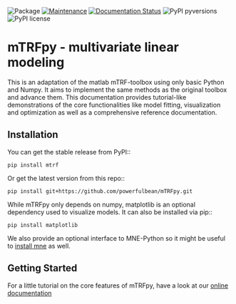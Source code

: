 ![Package](https://github.com/powerfulbean/mTRFpy/workflows/Python%20package/badge.svg)
[![Maintenance](https://img.shields.io/badge/Maintained%3F-yes-brightgreen.svg)](https://github.com/powefulbean/mTRFpy/graphs/commit-activity)
[![Documentation Status](https://readthedocs.org/projects/mtrfpy/badge/?version=latest)](https://mtrfpy.readthedocs.io/en/latest/?badge=latest)
![PyPI pyversions](https://img.shields.io/badge/python-%3E%3D3.8-blue)
![PyPI license](https://img.shields.io/badge/license-MIT-brightgreen)

mTRFpy - multivariate linear modeling
=====================================
This is an adaptation of the matlab mTRF-toolbox using only basic Python and Numpy. It aims to implement the same methods as the original toolbox and advance them. This documentation provides tutorial-like demonstrations of the core functionalities like model fitting, visualization and optimization as well as a comprehensive reference documentation.

Installation
------------
You can get the stable release from PyPI::
    
    pip install mtrf 

Or get the latest version from this repo::

    pip install git+https://github.com/powerfulbean/mTRFpy.git 

While mTRFpy only depends on numpy, matplotlib is an optional dependency used to
visualize models. It can also be installed via pip::

    pip install matplotlib

We also provide an optional interface to MNE-Python so it might be useful to [install mne](https://mne.tools/stable/instal/manual_install.html) as well.

Getting Started
---------------
For a little tutorial on the core features of mTRFpy, have a look at our [online documentation](https://mtrfpy.readthedocs.io)




